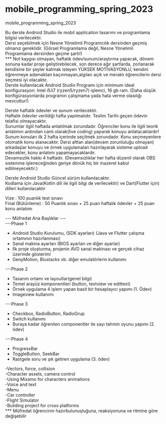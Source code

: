 # mobile_programming_spring_2023
mobile_programming_spring_2023

Bu derste Android Studio ile mobil application tasarımı ve programlama bilgisi verilecektir.<br>
Dersi seçebilmek için Nesne Yönelimli Programcılık dersinden geçmiş olmanız gereklidir. (Görsel Programlama değil, Nesne Yönelimli Programlama dersinden geçme şartı!)<br>
*** Not kaygısı olmayan, haftalık ödev/sunum/araştırma yapacak, dönem sonuna kadar proje geliştirebilecek, son derece ağır şartlarda, zorlanarak kendisine bir şeyler katmak isteyen YÜKSEK MOTİVASYONLU, kendini öğrenmeye adamaktan kaçınmayan,algıları açık ve meraklı öğrencilerin dersi seçmesi iyi olacaktır.<br> 
Derste kullanılacak Android Studio Programı için minimum ideal konfigurasyon: Intel i5/i7 (ryzen5/ryzen7) işlemci, 16 gb ram. (Daha düşük konfigürasyonlarda programın çalışmama yada hata verme olasılığı mevcuttur!)<br>

Derste haftalık ödevler ve sunum verilecektir.<br>
Haftalık ödevler verildiği hafta yapılmalıdır. Teslim Tarihi geçen ödevin telafisi olmayacaktır.<br>
Sunumlar ilgili haftada anlatılmak zorundadır. Öğrenciler konu ile ilgili teorik anlatımın ardından canlı olarak(live coding) yaparak konuyu anlatacaklardır! Sunum konuları ilk 2 hafta içerinde seçilmek zorundadır. Konu seçmeyenlere otomatik konu atanacaktır. Dersi alttan alan(devam zorunluluğu olmayan) arkadaşlar konuyu ve örnek uygulamaları hazırlayarak sisteme upload edecekler, konu anlatımı yapamayacaklardır.<br>
Devamsızlık hakkı 4 haftadır. (Devamsızlıklar her hafta düzenli olarak OBS sistemine işleneceğinden geriye dönük hiç bir mazeret kabul edilmeyecektir.)<br>

Derste Android Studio Güncel sürüm kullanılacaktır. <br>
Kodlama için Java(Kotlin dili ile ilgili bilgi de verilecektir) ve Dart(Flutter için) dilleri kullanılacaktır<br>

Vize : 100 puanlık test sınavı<br>
Final (Bütünleme) : 50 Puanlık sınav + 25 puan haftalık ödevler + 25 puan konu anlatımı<br>

--- Müfredat Ana Başlıklar ---<br>
---Phase 1<br>
* Android Studio Kurulumu, (SDK ayarları) (Java ve Flutter çalışma ortamının hazırlanması)<br>
* Sanal makina ayarları (BIOS ayarları ve diğer ayarlar)<br>
* İlk proje oluşturma, projenin AVD sanal makinası ve gerçek cihaz üzerinde gösterimi<br>
* GenyMotion, Blustacks vb. diğer emulatörlerin kullanımı<br>

---Phase 2<br>
* Tasarım ortamı ve layoutlar(genel bilgi)<br>
* Temel arayüz komponentleri (button, textview ve edittext)<br>
* Örnek uygulama 4 işlem yapan basit bir hesaplayıcı yapımı (1. Ödev)<br>
* Imageview kullanımı<br>

---Phase 3<br>
* Checkbox, RadioButton, RadioGrup<br>
* Switch kullanımı<br>
* Buraya kadar öğrenilen componentler ile sayı tahmin oyunu yapımı (2. ödev)<br>

---Phase 4<br>
* ProgressBar<br>
* ToggleButton, SeekBar<br>
* Rastgele soru ve şık getiren uygulama (3. ödev)<br>

-Vectors, force, collision<br>
-Character assets, camera control<br>
-Using Mixamo for characters animations<br>
-Voice and text<br>
-Menu<br>
-Car controller<br>
-Flight Simulator<br>
-Building project for cross platforms<br>
*** Müfredat öğrencinin hazırbulunuşluğuna, reaksiyonuna ve ritmine göre değişebilir
